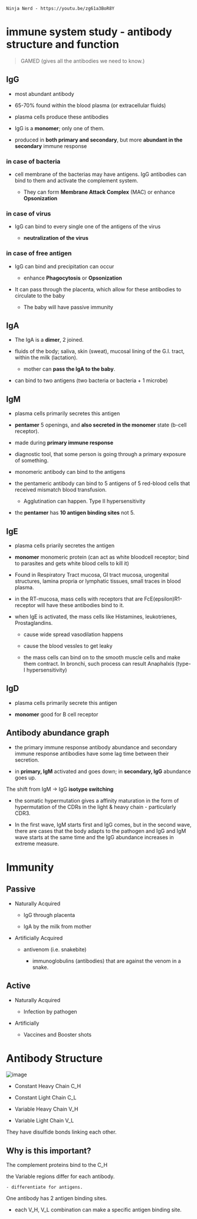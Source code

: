 ```
Ninja Nerd - https://youtu.be/zg61a3BoR8Y
```
# immune system study - antibody structure and function

> GAMED (gives all the antibodies we need to know.)

## IgG

- most abundant antibody

- 65-70% found within the blood plasma (or extracellular fluids)

- plasma cells produce these antibodies

- IgG is a **monomer**; only one of them.

- produced in **both primary and secondary**, but more **abundant in the secondary** immune response

### in case of bacteria

- cell membrane of the bacterias may have antigens. IgG antibodies can bind to them and activate the complement system.

    - They can form **Membrane Attack Complex** (MAC) or enhance **Opsonization**

### in case of virus

- IgG can bind to every single one of the antigens of the virus

    - **neutralization of the virus**

### in case of free antigen

- IgG can bind and precipitation can occur

    - enhance **Phagocytosis** or **Opsonization**

- It can pass through the placenta, which allow for these antibodies to circulate to the baby

    - The baby will have passive immunity

## IgA

- The IgA is a **dimer**, 2 joined.

- fluids of the body; saliva, skin (sweat), mucosal lining of the G.I. tract, within the milk (lactation).

    - mother can **pass the IgA to the baby**.

- can bind to two antigens (two bacteria or bacteria + 1 microbe)

## IgM

- plasma cells primarily secretes this antigen

- **pentamer** 5 openings, and **also secreted in the monomer** state (b-cell receptor).

- made during **primary immune response**

- diagnostic tool, that some person is going through a primary exposure of something.

- monomeric antibody can bind to the antigens

- the pentameric antibody can bind to 5 antigens of 5 red-blood cells that received mismatch blood transfusion.

    - Agglutination can happen. Type II hypersensitivity

- the **pentamer** has  **10 antigen binding sites** not 5.

## IgE

- plasma cells priarily secretes the antigen

- **monomer** monomeric protein (can act as white bloodcell receptor; bind to parasites and gets white blood cells to kill it)

- Found in Respiratory Tract mucosa, GI tract mucosa, urogenital structures, lamina propria or lymphatic tissues, small traces in blood plasma.

- in the RT-mucosa, mass cells with receptors that are FcE(epsilon)R1-receptor will have these antibodies bind to it.

- when IgE is activated, the mass cells like Histamines, leukotrienes, Prostaglandins.

    - cause wide spread vasodilation happens 

    - cause the blood vessles to get leaky

    - the mass cells can bind on to the smooth muscle cells and make them contract. In bronchi, such process can result Anaphalxis (type-I hypersensitivity)

## IgD

- plasma cells primarily secrete this antigen

- **monomer** good for B cell receptor


## Antibody abundance graph

- the primary immune response antibody abundance and secondary immune response antibodies have some lag time between their secretion.

- in **primary, IgM** activated and goes down; in **secondary, IgG** abundance goes up.

The shift from IgM -> IgG **isotype switching**

- the somatic hypermutation gives a affinity maturation in the form of hypermutation of the CDRs in the light & heavy chain - particularly CDR3.

- In the first wave, IgM starts first and IgG comes, but in the second wave, there are cases that the body adapts to the pathogen and IgG and IgM wave starts at the same time and the IgG abundance increases in extreme measure.


# Immunity
## Passive

- Naturally Acquired

    - IgG through placenta

    - IgA by the milk from mother

- Artificially Acquired

    - antivenom (i.e. snakebite)

        - immunoglobulins (antibodies) that are against the venom in a snake.

## Active

- Naturally Acquired

    - Infection by pathogen

- Artificially 

    - Vaccines and Booster shots

# Antibody Structure
![image](https://microbiologyinfo.com/wp-content/uploads/2015/05/Structure-of-Antibody2.jpg`)


- Constant Heavy Chain C_H

- Constant Light Chain C_L

- Variable Heavy Chain V_H

- Variable Light Chain V_L

They have disulfide bonds linking each other.

## Why is this important?

The complement proteins bind to the C_H

the Variable regions differ for each antibody.

    - differentiate for antigens.

One antibody has 2 antigen binding sites.

- each V_H, V_L combination can make a specific antigen binding site.
